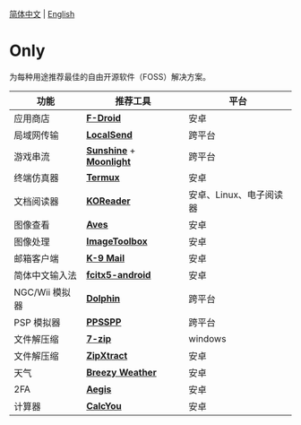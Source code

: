 [简体中文](README.md) | [English](README_en.md)
# Only

为每种用途推荐最佳的自由开源软件（FOSS）解决方案。

| 功能          | 推荐工具                                                                                                             | 平台             |
|-------------|------------------------------------------------------------------------------------------------------------------|----------------|
| 应用商店        | [**F-Droid**](https://f-droid.org/)                                                                              | 安卓             |
| 局域网传输       | [**LocalSend**](https://github.com/localsend/localsend/releases)                                                 | 跨平台            |
| 游戏串流        | [**Sunshine**](https://github.com/LizardByte/Sunshine/releases) + [**Moonlight**](https://moonlight-stream.org/) | 跨平台            |
| 终端仿真器       | [**Termux**](https://f-droid.org/packages/com.termux/)                                                           | 安卓             |
| 文档阅读器       | [**KOReader**](https://github.com/koreader/koreader/releases)                                                    | 安卓、Linux、电子阅读器 |
| 图像查看        | [**Aves**](https://f-droid.org/packages/deckers.thibault.aves.libre)                                             | 安卓             |
| 图像处理        | [**ImageToolbox**](https://f-droid.org/packages/ru.tech.imageresizershrinker)                                    | 安卓             |
| 邮箱客户端       | [**K-9 Mail**](https://github.com/thunderbird/thunderbird-android/releases)                                      | 安卓             |
| 简体中文输入法     | [**fcitx5-android**](https://f-droid.org/packages/org.fcitx.fcitx5.android/)                                     | 安卓             |
| NGC/Wii 模拟器 | [**Dolphin**](https://dolphin-emu.org/)                                                                          | 跨平台            |
| PSP 模拟器     | [**PPSSPP**](https://www.ppsspp.org/download/)                                                                   | 跨平台            |
| 文件解压缩       | [**7-zip**](https://7-zip.org/)                                                                                  | windows        |
| 文件解压缩       | [**ZipXtract**](https://github.com/WirelessAlien/ZipXtract/releases)                                             | 安卓             |
| 天气          | [**Breezy Weather**](https://f-droid.org/packages/org.breezyweather/)                                            | 安卓             |
| 2FA         | [**Aegis**](https://f-droid.org/packages/com.beemdevelopment.aegis/)                                             | 安卓             |
| 计算器         | [**CalcYou**](https://f-droid.org/packages/net.youapps.calcyou/)                                                 | 安卓             |